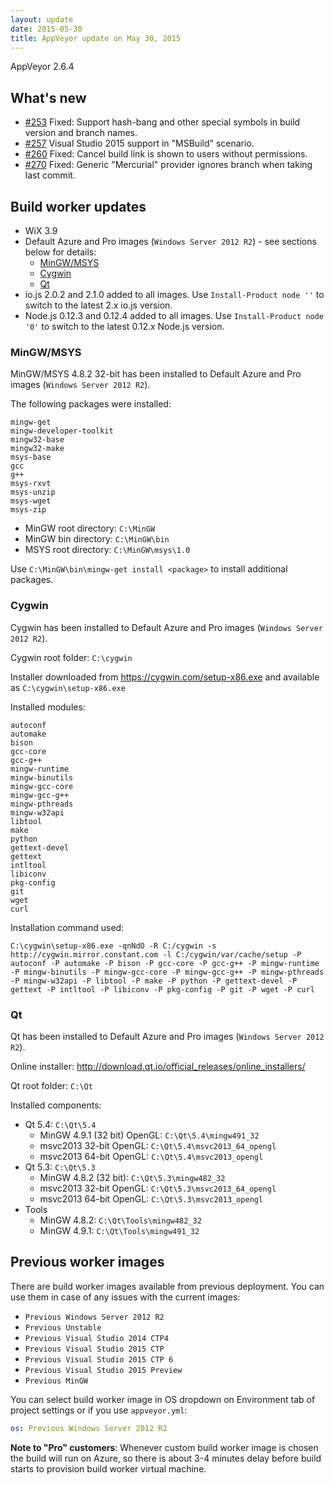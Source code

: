 ```yaml
---
layout: update
date: 2015-05-30
title: AppVeyor update on May 30, 2015
---
```


AppVeyor 2.6.4

## What's new

* [#253](https://github.com/appveyor/ci/issues/253) Fixed: Support hash-bang and other special symbols in build version and branch names.
* [#257](https://github.com/appveyor/ci/issues/257) Visual Studio 2015 support in "MSBuild" scenario.
* [#260](https://github.com/appveyor/ci/issues/260) Fixed: Cancel build link is shown to users without permissions.
* [#270](https://github.com/appveyor/ci/issues/270) Fixed: Generic "Mercurial" provider ignores branch when taking last commit.


## Build worker updates

* WiX 3.9
* Default Azure and Pro images (`Windows Server 2012 R2`) - see sections below for details:
    * [MinGW/MSYS](#mingwmsys)
    * [Cygwin](#cygwin)
    * [Qt](#qt)
* io.js 2.0.2 and 2.1.0 added to all images. Use `Install-Product node ''` to switch to the latest 2.x io.js version.
* Node.js 0.12.3 and 0.12.4 added to all images. Use `Install-Product node '0'` to switch to the latest 0.12.x Node.js version.


### MinGW/MSYS

MinGW/MSYS 4.8.2 32-bit has been installed to Default Azure and Pro images (`Windows Server 2012 R2`).

The following packages were installed:

    mingw-get
    mingw-developer-toolkit
    mingw32-base
    mingw32-make
    msys-base
    gcc
    g++
    msys-rxvt
    msys-unzip
    msys-wget
    msys-zip

* MinGW root directory: `C:\MinGW`
* MinGW bin directory: `C:\MinGW\bin`
* MSYS root directory: `C:\MinGW\msys\1.0`

Use `C:\MinGW\bin\mingw-get install <package>` to install additional packages.

### Cygwin

Cygwin has been installed to Default Azure and Pro images (`Windows Server 2012 R2`).

Cygwin root folder: `C:\cygwin`

Installer downloaded from <https://cygwin.com/setup-x86.exe> and available as `C:\cygwin\setup-x86.exe`

Installed modules:

    autoconf
    automake
    bison
    gcc-core
    gcc-g++
    mingw-runtime
    mingw-binutils
    mingw-gcc-core
    mingw-gcc-g++
    mingw-pthreads
    mingw-w32api
    libtool
    make
    python
    gettext-devel
    gettext
    intltool
    libiconv
    pkg-config
    git
    wget
    curl

Installation command used:

    C:\cygwin\setup-x86.exe -qnNdO -R C:/cygwin -s http://cygwin.mirror.constant.com -l C:/cygwin/var/cache/setup -P autoconf -P automake -P bison -P gcc-core -P gcc-g++ -P mingw-runtime -P mingw-binutils -P mingw-gcc-core -P mingw-gcc-g++ -P mingw-pthreads -P mingw-w32api -P libtool -P make -P python -P gettext-devel -P gettext -P intltool -P libiconv -P pkg-config -P git -P wget -P curl

### Qt

Qt has been installed to Default Azure and Pro images (`Windows Server 2012 R2`).

Online installer: <http://download.qt.io/official_releases/online_installers/>

Qt root folder: `C:\Qt`

Installed components:

* Qt 5.4: `C:\Qt\5.4`
    * MinGW 4.9.1 (32 bit) OpenGL: `C:\Qt\5.4\mingw491_32`
    * msvc2013 32-bit OpenGL: `C:\Qt\5.4\msvc2013_64_opengl`
    * msvc2013 64-bit OpenGL: `C:\Qt\5.4\msvc2013_opengl`
* Qt 5.3: `C:\Qt\5.3`
    * MinGW 4.8.2 (32 bit): `C:\Qt\5.3\mingw482_32`
    * msvc2013 32-bit OpenGL: `C:\Qt\5.3\msvc2013_64_opengl`
    * msvc2013 64-bit OpenGL: `C:\Qt\5.3\msvc2013_opengl`
* Tools
    * MinGW 4.8.2: `C:\Qt\Tools\mingw482_32`
    * MinGW 4.9.1: `C:\Qt\Tools\mingw491_32`


## Previous worker images

There are build worker images available from previous deployment. You can use them in case of any issues with the current images:

* `Previous Windows Server 2012 R2`
* `Previous Unstable`
* `Previous Visual Studio 2014 CTP4`
* `Previous Visual Studio 2015 CTP`
* `Previous Visual Studio 2015 CTP 6`
* `Previous Visual Studio 2015 Preview`
* `Previous MinGW`

You can select build worker image in OS dropdown on Environment tab of project settings or if you use `appveyor.yml`:

```yaml
os: Previous Windows Server 2012 R2
```

**Note to "Pro" customers**: Whenever custom build worker image is chosen the build will run on Azure, so there is about 3-4 minutes delay before build starts to provision build worker virtual machine.
